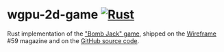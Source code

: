 # wgpu-2d-game [![Rust](https://github.com/andreban/wgpu-2d-game/actions/workflows/rust.yml/badge.svg)](https://github.com/andreban/wgpu-2d-game/actions/workflows/rust.yml)

Rust implementation of the ["Bomb Jack" game][1], shipped on the [Wireframe][3] #59 magazine and on the [GitHub source code][2].

[1]: https://www.raspberrypi.com/news/code-an-explosive-homage-to-bomb-jack-wireframe-59/
[2]: https://github.com/Wireframe-Magazine/Wireframe-59/
[3]: https://wireframe.raspberrypi.com/
